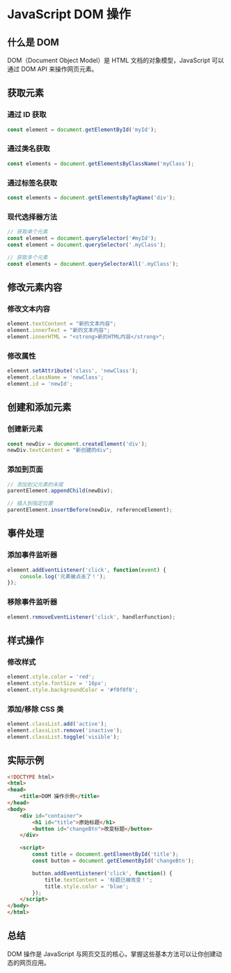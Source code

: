 # JavaScript DOM 操作

## 什么是 DOM

DOM（Document Object Model）是 HTML 文档的对象模型，JavaScript 可以通过 DOM API 来操作网页元素。

## 获取元素

### 通过 ID 获取
```javascript
const element = document.getElementById('myId');
```

### 通过类名获取
```javascript
const elements = document.getElementsByClassName('myClass');
```

### 通过标签名获取
```javascript
const elements = document.getElementsByTagName('div');
```

### 现代选择器方法
```javascript
// 获取单个元素
const element = document.querySelector('#myId');
const element = document.querySelector('.myClass');

// 获取多个元素
const elements = document.querySelectorAll('.myClass');
```

## 修改元素内容

### 修改文本内容
```javascript
element.textContent = "新的文本内容";
element.innerText = "新的文本内容";
element.innerHTML = "<strong>新的HTML内容</strong>";
```

### 修改属性
```javascript
element.setAttribute('class', 'newClass');
element.className = 'newClass';
element.id = 'newId';
```

## 创建和添加元素

### 创建新元素
```javascript
const newDiv = document.createElement('div');
newDiv.textContent = "新创建的div";
```

### 添加到页面
```javascript
// 添加到父元素的末尾
parentElement.appendChild(newDiv);

// 插入到指定位置
parentElement.insertBefore(newDiv, referenceElement);
```

## 事件处理

### 添加事件监听器
```javascript
element.addEventListener('click', function(event) {
    console.log('元素被点击了！');
});
```

### 移除事件监听器
```javascript
element.removeEventListener('click', handlerFunction);
```

## 样式操作

### 修改样式
```javascript
element.style.color = 'red';
element.style.fontSize = '16px';
element.style.backgroundColor = '#f0f0f0';
```

### 添加/移除 CSS 类
```javascript
element.classList.add('active');
element.classList.remove('inactive');
element.classList.toggle('visible');
```

## 实际示例

```html
<!DOCTYPE html>
<html>
<head>
    <title>DOM 操作示例</title>
</head>
<body>
    <div id="container">
        <h1 id="title">原始标题</h1>
        <button id="changeBtn">改变标题</button>
    </div>

    <script>
        const title = document.getElementById('title');
        const button = document.getElementById('changeBtn');

        button.addEventListener('click', function() {
            title.textContent = '标题已被改变！';
            title.style.color = 'blue';
        });
    </script>
</body>
</html>
```

## 总结

DOM 操作是 JavaScript 与网页交互的核心，掌握这些基本方法可以让你创建动态的网页应用。
